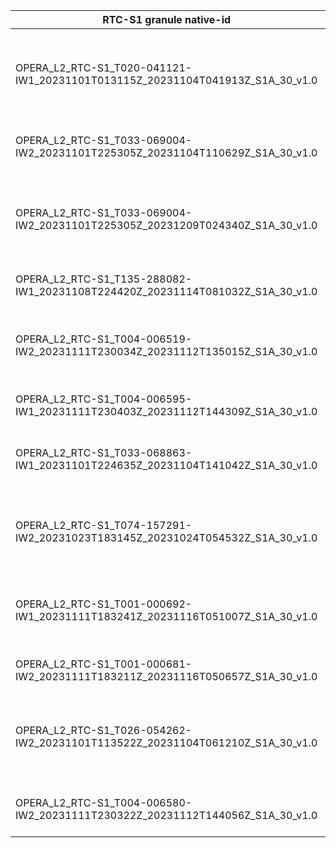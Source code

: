 | RTC-S1 granule native-id                                                      | TileSetID          | UTC Date | Burst ID        | Notes                                                                                      |
| ----------------------------------------------------------------------------- | ------------------ | -------- | --------------- | ------------------------------------------------------------------------------------------ |
| OPERA_L2_RTC-S1_T020-041121-IW1_20231101T013115Z_20231104T041913Z_S1A_30_v1.0 | MS_20_29, MS_20_30 | 20231101 | t020-041121-iw1 | MS_20_29 has one available burst, and is part of MS_20_30 which has 33 available bursts    |
| OPERA_L2_RTC-S1_T033-069004-IW2_20231101T225305Z_20231104T110629Z_S1A_30_v1.0 | MS_33_26           | 20231101 | t033-069004-iw2 | four polarizations are available (VV/VH/HH/HV)                                             |
| OPERA_L2_RTC-S1_T033-069004-IW2_20231101T225305Z_20231209T024340Z_S1A_30_v1.0 | MS_33_26           | 20231101 | t033-069004-iw2 | four polarizations are available (VV/VH/HH/HV), also an update of burst on previous line   |
| OPERA_L2_RTC-S1_T135-288082-IW1_20231108T224420Z_20231114T081032Z_S1A_30_v1.0 | MS_135_25          | 20231108 | t135-288082-iw1 | HH/HV polarizations are available                                                          |
| OPERA_L2_RTC-S1_T004-006519-IW2_20231111T230034Z_20231112T135015Z_S1A_30_v1.0 | none               | 20231111 | T004-006519-IW2 | only water covered: TileSet=MS_4_8, which was updated v0.3 to be water only                |
| OPERA_L2_RTC-S1_T004-006595-IW1_20231111T230403Z_20231112T144309Z_S1A_30_v1.0 | MS_4_15            | 20231111 | t004-006595-iw1 | only water covered                                                                         |
| OPERA_L2_RTC-S1_T033-068863-IW1_20231101T224635Z_20231104T141042Z_S1A_30_v1.0 | MS_33_13           | 20231101 | t033-068863-iw1 | only water covered, ancillary data may have only invalid values                            |
| OPERA_L2_RTC-S1_T074-157291-IW2_20231023T183145Z_20231024T054532Z_S1A_30_v1.0 | MS_74_46           | 20231023 | t074-157291-iw2 | 56 bursts are required also very high latitude (northern Greenland)                        |
| OPERA_L2_RTC-S1_T001-000692-IW1_20231111T183241Z_20231116T051007Z_S1A_30_v1.0 | MS_1_59            | 20231111 | t001-000692-iw1 | antimeridian, also it's a "water" tileSet, which won't run with v0.2 of the TileSet DB     |
| OPERA_L2_RTC-S1_T001-000681-IW2_20231111T183211Z_20231116T050657Z_S1A_30_v1.0 | MS_1_58            | 20231111 | t001-000681-iw2 | antimeridian                                                                               |
| OPERA_L2_RTC-S1_T026-054262-IW2_20231101T113522Z_20231104T061210Z_S1A_30_v1.0 | MS_26_48           | 20231101 | t026-054262-iw2 | 61 total bursts, might lead to memory issues, also very high latitude (northern Greenland) |
| OPERA_L2_RTC-S1_T004-006580-IW2_20231111T230322Z_20231112T144056Z_S1A_30_v1.0 | MS_4_14            | 20231112 | t004-006580-iw2 | Extremely small land portion with mostly water coverage                                    |
